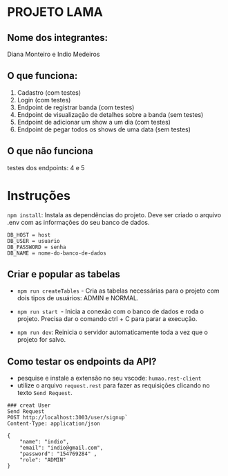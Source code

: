 #
PROJETO LAMA
===
Nome dos integrantes:
---
Diana Monteiro e Indio Medeiros 

O que funciona:
----
1. Cadastro (com testes)
2. Login (com testes)
3. Endpoint de registrar banda (com testes)
4. Endpoint de visualização de detalhes sobre a banda (sem testes)
5. Endpoint de adicionar um show a um dia (com testes)
6. Endpoint de pegar todos os shows de uma data (sem testes)

O que não funciona
---
testes dos endpoints:
4 e 5
#
 

Instruções
===
`npm install`: Instala as dependências do projeto.
Deve ser criado o arquivo .env com as informações do seu banco de dados.
```
DB_HOST = host
DB_USER = usuario
DB_PASSWORD = senha
DB_NAME = nome-do-banco-de-dados
```
Criar e popular as tabelas
---
* `npm run createTables` - Cria as tabelas necessárias para o projeto com dois tipos de usuários: ADMIN e NORMAL.



* `npm run start `- Inicia a conexão com o banco de dados e roda o projeto. Precisa dar o comando ctrl + C para parar a execução.

* `npm run dev`: Reinicia o servidor automaticamente toda a vez que o projeto for salvo.

Como testar os endpoints da API?
---

* pesquise e instale a extensão no seu vscode: `humao.rest-client`
* utilize o arquivo `request.rest` para fazer as requisições clicando no texto `Send Request`.
```
### creat User
Send Request
POST http://localhost:3003/user/signup`
Content-Type: application/json

{
    "name": "indio",
    "email": "indio@gmail.com",
    "password": "154769284" , 
    "role": "ADMIN"
}
```